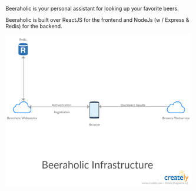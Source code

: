 Beeraholic is your personal assistant for looking up your favorite beers.

Beeraholic is built over ReactJS for the frontend and NodeJs (w / Express & Redis) for the backend.

![alt text](https://raw.githubusercontent.com/asarnaout/beeraholic/master/Infrastructure.png)